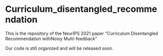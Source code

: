 # Curriculum_disentangled_recommendation
This is the repository of the NeurIPS 2021 paper "Curriculum Disentangled Recommendation withNoisy Multi-feedback"

Our code is still organized and will be released soon.
